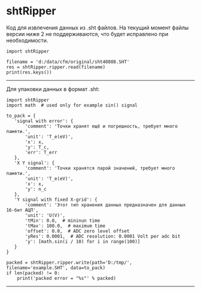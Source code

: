 # shtRipper

Код для извлечения данных из .sht файлов. На текущий момент файлы версии ниже 2 не поддерживаются, что будет исправлено
 при необходимости.


    import shtRipper
    
    filename = 'd:/data/cfm/original/sht40808.SHT'
    res = shtRipper.ripper.read(filename)
    print(res.keys())

---   


Для упаковки данных в формат .sht:

    import shtRipper
    import math  # used only for example sin() signal

    to_pack = {
       'signal with error': {
           'comment': 'Точки хранят ещё и погрешность, требует много памяти.',
           'unit': 'T_e(eV)',
           'x': x,
           'y': T_c,
           'err': T_err
       },
       'X Y signal': {
           'comment': 'Точки хранятся парой значений, требует много памяти.',
           'unit': 'T_e(eV)',
           'x': x,
           'y': n_c
       },
       'Y signal with fixed X-grid': {
           'comment': 'Этот тип хранения данных предназначен для данных 16-бит АЦП',
           'unit': 'U(V)',
           'tMin': 0.0,  # mininun time
           'tMax': 100.0,  # maximum time
           'offset': 0.0,  # ADC zero level offset
           'yRes': 0.0001,  # ADC resolution: 0.0001 Volt per adc bit
           'y': [math.sin(i / 10) for i in range(100)]
       }
    }
    
    packed = shtRipper.ripper.write(path='D:/tmp/', filename='example.SHT', data=to_pack)
    if len(packed) != 0:
        print('packed error = "%s"' % packed)

---   